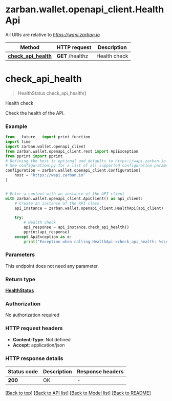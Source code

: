 # zarban.wallet.openapi_client.HealthApi

All URIs are relative to *https://wapi.zarban.io*

Method | HTTP request | Description
------------- | ------------- | -------------
[**check_api_health**](HealthApi.md#check_api_health) | **GET** /healthz | Health check


# **check_api_health**
> HealthStatus check_api_health()

Health check

Check the health of the API.

### Example

```python
from __future__ import print_function
import time
import zarban.wallet.openapi_client
from zarban.wallet.openapi_client.rest import ApiException
from pprint import pprint
# Defining the host is optional and defaults to https://wapi.zarban.io
# See configuration.py for a list of all supported configuration parameters.
configuration = zarban.wallet.openapi_client.Configuration(
    host = "https://wapi.zarban.io"
)


# Enter a context with an instance of the API client
with zarban.wallet.openapi_client.ApiClient() as api_client:
    # Create an instance of the API class
    api_instance = zarban.wallet.openapi_client.HealthApi(api_client)
    
    try:
        # Health check
        api_response = api_instance.check_api_health()
        pprint(api_response)
    except ApiException as e:
        print("Exception when calling HealthApi->check_api_health: %s\n" % e)
```

### Parameters
This endpoint does not need any parameter.

### Return type

[**HealthStatus**](HealthStatus.md)

### Authorization

No authorization required

### HTTP request headers

 - **Content-Type**: Not defined
 - **Accept**: application/json

### HTTP response details
| Status code | Description | Response headers |
|-------------|-------------|------------------|
**200** | OK |  -  |

[[Back to top]](#) [[Back to API list]](../README.md#documentation-for-api-endpoints) [[Back to Model list]](../README.md#documentation-for-models) [[Back to README]](../README.md)

